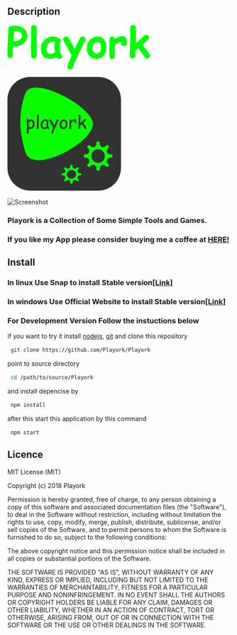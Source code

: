 ## Description

![logo.png](images/playork.png)

![logo.png](Playork.png)

![Screenshot](https://user-images.githubusercontent.com/38488260/46848393-30958b80-ce07-11e8-9f9c-bf4e888d3c63.png)

### Playork is a Collection of Some Simple Tools and Games.

### If you like my App please consider buying me a coffee at [HERE!](http://buymeacoff.ee/playork)

## Install

### In linux Use Snap to install Stable version[[Link]](https://snapcraft.io/playork)

### In windows Use Official Website to install Stable version[[Link]](http://playork.ml/download.html)

### For Development Version Follow the instuctions below 
if you want to try it install [nodejs](https://nodejs.org), [git](https://git-scm.com/) and clone this repository

```bash
 git clone https://github.com/Playork/Playork
```
point to source directory

```bash
 cd /path/to/source/Playork
```

and install depencise by

```bash
 npm install
```

after this start this application by this command

```bash
 npm start
```
## Licence

MIT License (MIT)

Copyright (c) 2018 Playork

Permission is hereby granted, free of charge, to any person obtaining a copy of this software and associated documentation files (the "Software"), to deal in the Software without restriction, including without limitation the rights to use, copy, modify, merge, publish, distribute, sublicense, and/or sell copies of the Software, and to permit persons to whom the Software is furnished to do so, subject to the following conditions:

The above copyright notice and this permission notice shall be included in all copies or substantial portions of the Software.

THE SOFTWARE IS PROVIDED "AS IS", WITHOUT WARRANTY OF ANY KIND, EXPRESS OR IMPLIED, INCLUDING BUT NOT LIMITED TO THE WARRANTIES OF MERCHANTABILITY, FITNESS FOR A PARTICULAR PURPOSE AND NONINFRINGEMENT. IN NO EVENT SHALL THE AUTHORS OR COPYRIGHT HOLDERS BE LIABLE FOR ANY CLAIM, DAMAGES OR OTHER LIABILITY, WHETHER IN AN ACTION OF CONTRACT, TORT OR OTHERWISE, ARISING FROM, OUT OF OR IN CONNECTION WITH THE SOFTWARE OR THE USE OR OTHER DEALINGS IN THE SOFTWARE.
